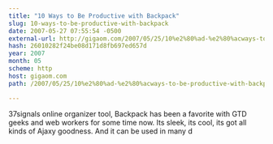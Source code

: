 ```yaml
---
title: "10 Ways to Be Productive with Backpack"
slug: 10-ways-to-be-productive-with-backpack
date: 2007-05-27 07:55:54 -0500
external-url: http://gigaom.com/2007/05/25/10%e2%80%ad-%e2%80%acways-to-be-productive-with-backpack/
hash: 26010282f24be08d171d8fb697ed657d
year: 2007
month: 05
scheme: http
host: gigaom.com
path: /2007/05/25/10%e2%80%ad-%e2%80%acways-to-be-productive-with-backpack/

---
```


37signals online organizer tool, Backpack has been a favorite with GTD geeks and web workers for some time now. Its sleek, its cool, its got all kinds of Ajaxy goodness. And it can be used in many d
